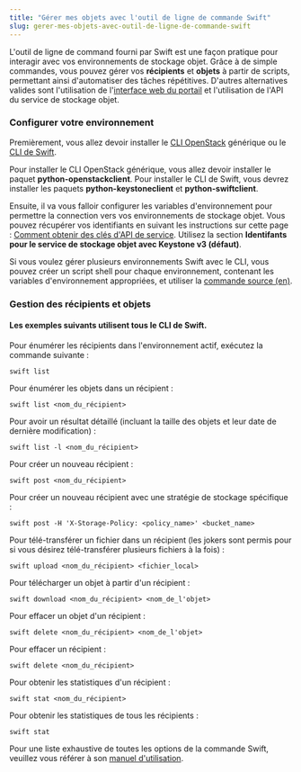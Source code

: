 ```yaml
---
title: "Gérer mes objets avec l'outil de ligne de commande Swift"
slug: gerer-mes-objets-avec-outil-de-ligne-de-commande-swift
---
```


L'outil de ligne de command fourni par Swift est une façon pratique pour interagir avec vos environnements de stockage objet. Grâce à de simple commandes, vous pouvez gérer vos **récipients** et **objets** à partir de scripts, permettant ainsi d'automatiser des tâches répétitives. D'autres alternatives valides sont l'utilisation de l'[interface web du portail](manage-my-objects-using-the-self-service-portal.md) et l'utilisation de l'API du service de stockage objet.

### Configurer votre environnement

Premièrement, vous allez devoir installer le [CLI OpenStack](https://docs.openstack.org/newton/user-guide/common/cli-install-openstack-command-line-clients.html) générique ou le [CLI de Swift](https://www.swiftstack.com/docs/integration/python-swiftclient.html).


Pour installer le CLI OpenStack générique, vous allez devoir installer le paquet **python-openstackclient**. Pour installer le CLI de Swift, vous devrez installer les paquets **python-keystoneclient** et **python-swiftclient**.

Ensuite, il va vous falloir configurer les variables d'environnement pour permettre la connection vers vos environnements de stockage objet. Vous pouvez récupérer vos identifiants en suivant les instructions sur cette page : [Comment obtenir des clés d'API de service](../how-to/how-to-obtain-service-api-keys.md). Utilisez la section **Identifants pour le service de stockage objet avec Keystone v3 (défaut)**.

Si vous voulez gérer plusieurs environnements Swift avec le CLI, vous pouvez créer un script shell pour chaque environnement, contenant les variables d'environnement appropriées, et utiliser la [commande source (en)](http://bash.cyberciti.biz/guide/Source_command).

### Gestion des récipients et objets

#### Les exemples suivants utilisent tous le CLI de Swift.

Pour énumérer les récipients dans l'environnement actif, exécutez la commande suivante :

```
swift list
```

Pour énumérer les objets dans un récipient :

```
swift list <nom_du_récipient>
```

Pour avoir un résultat détaillé (incluant la taille des objets et leur date de dernière modification) :

```
swift list -l <nom_du_récipient>
```

Pour créer un nouveau récipient :

```
swift post <nom_du_récipient>
```

Pour créer un nouveau récipient avec une stratégie de stockage spécifique :

```
swift post -H 'X-Storage-Policy: <policy_name>' <bucket_name>
```

Pour télé-transférer un fichier dans un récipient (les jokers sont permis pour si vous désirez télé-transférer plusieurs fichiers à la fois) :

```
swift upload <nom_du_récipient> <fichier_local>
```

Pour télécharger un objet à partir d'un récipient :

```
swift download <nom_du_récipient> <nom_de_l'objet>
```

Pour effacer un objet d'un récipient :

```
swift delete <nom_du_récipient> <nom_de_l'objet>
```

Pour effacer un récipient :

```
swift delete <nom_du_récipient>
```

Pour obtenir les statistiques d'un récipient :

```
swift stat <nom_du_récipient>
```

Pour obtenir les statistiques de tous les récipients :

```
swift stat
```

Pour une liste exhaustive de toutes les options de la commande Swift, veuillez vous référer à son [manuel d'utilisation](https://docs.openstack.org/ocata/cli-reference/swift.html).

